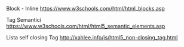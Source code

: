 Block - Inline
https://www.w3schools.com/html/html_blocks.asp

Tag Semantici
https://www.w3schools.com/html/html5_semantic_elements.asp

Lista self closing Tag
http://xahlee.info/js/html5_non-closing_tag.html